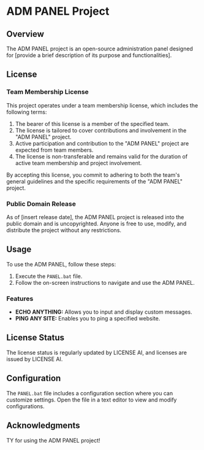 # ADM PANEL Project

## Overview

The ADM PANEL project is an open-source administration panel designed for [provide a brief description of its purpose and functionalities].

## License

### Team Membership License

This project operates under a team membership license, which includes the following terms:

1. The bearer of this license is a member of the specified team.
2. The license is tailored to cover contributions and involvement in the "ADM PANEL" project.
3. Active participation and contribution to the "ADM PANEL" project are expected from team members.
4. The license is non-transferable and remains valid for the duration of active team membership and project involvement.

By accepting this license, you commit to adhering to both the team's general guidelines and the specific requirements of the "ADM PANEL" project.

### Public Domain Release

As of [insert release date], the ADM PANEL project is released into the public domain and is uncopyrighted. Anyone is free to use, modify, and distribute the project without any restrictions.

## Usage

To use the ADM PANEL, follow these steps:

1. Execute the `PANEL.bat` file.
2. Follow the on-screen instructions to navigate and use the ADM PANEL.

### Features

- **ECHO ANYTHING:** Allows you to input and display custom messages.
- **PING ANY SITE:** Enables you to ping a specified website.

## License Status

The license status is regularly updated by LICENSE AI, and licenses are issued by LICENSE AI.

## Configuration

The `PANEL.bat` file includes a configuration section where you can customize settings. Open the file in a text editor to view and modify configurations.

## Acknowledgments

TY for using the ADM PANEL project!
